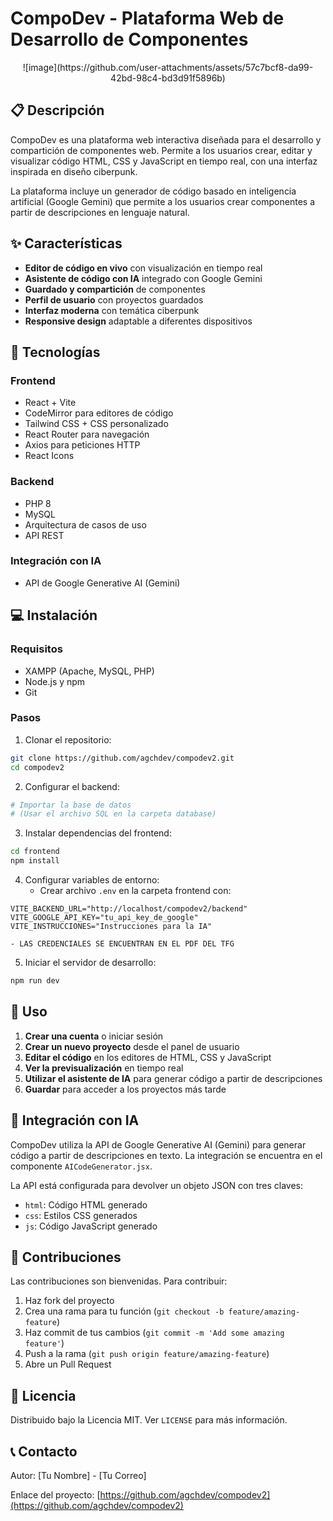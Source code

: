 # CompoDev - Plataforma Web de Desarrollo de Componentes

<p align="center">
  ![image](https://github.com/user-attachments/assets/57c7bcf8-da99-42bd-98c4-bd3d91f5896b)
</p>

## 📋 Descripción

CompoDev es una plataforma web interactiva diseñada para el desarrollo y compartición de componentes web. Permite a los usuarios crear, editar y visualizar código HTML, CSS y JavaScript en tiempo real, con una interfaz inspirada en diseño ciberpunk.

La plataforma incluye un generador de código basado en inteligencia artificial (Google Gemini) que permite a los usuarios crear componentes a partir de descripciones en lenguaje natural.

## ✨ Características

- **Editor de código en vivo** con visualización en tiempo real
- **Asistente de código con IA** integrado con Google Gemini
- **Guardado y compartición** de componentes
- **Perfil de usuario** con proyectos guardados
- **Interfaz moderna** con temática ciberpunk
- **Responsive design** adaptable a diferentes dispositivos

## 🚀 Tecnologías

### Frontend
- React + Vite
- CodeMirror para editores de código
- Tailwind CSS + CSS personalizado
- React Router para navegación
- Axios para peticiones HTTP
- React Icons

### Backend
- PHP 8
- MySQL
- Arquitectura de casos de uso
- API REST

### Integración con IA
- API de Google Generative AI (Gemini)

## 💻 Instalación

### Requisitos
- XAMPP (Apache, MySQL, PHP)
- Node.js y npm
- Git

### Pasos

1. Clonar el repositorio:
```bash
git clone https://github.com/agchdev/compodev2.git
cd compodev2
```

2. Configurar el backend:
```bash
# Importar la base de datos
# (Usar el archivo SQL en la carpeta database)
```

3. Instalar dependencias del frontend:
```bash
cd frontend
npm install
```

4. Configurar variables de entorno:
   - Crear archivo `.env` en la carpeta frontend con:
```
VITE_BACKEND_URL="http://localhost/compodev2/backend"
VITE_GOOGLE_API_KEY="tu_api_key_de_google"
VITE_INSTRUCCIONES="Instrucciones para la IA"
```
    - LAS CREDENCIALES SE ENCUENTRAN EN EL PDF DEL TFG

5. Iniciar el servidor de desarrollo:
```bash
npm run dev
```

## 📱 Uso

1. **Crear una cuenta** o iniciar sesión
2. **Crear un nuevo proyecto** desde el panel de usuario
3. **Editar el código** en los editores de HTML, CSS y JavaScript
4. **Ver la previsualización** en tiempo real
5. **Utilizar el asistente de IA** para generar código a partir de descripciones
6. **Guardar** para acceder a los proyectos más tarde

## 🔗 Integración con IA

CompoDev utiliza la API de Google Generative AI (Gemini) para generar código a partir de descripciones en texto. La integración se encuentra en el componente `AICodeGenerator.jsx`.

La API está configurada para devolver un objeto JSON con tres claves:
- `html`: Código HTML generado
- `css`: Estilos CSS generados
- `js`: Código JavaScript generado

## 🤝 Contribuciones

Las contribuciones son bienvenidas. Para contribuir:

1. Haz fork del proyecto
2. Crea una rama para tu función (`git checkout -b feature/amazing-feature`)
3. Haz commit de tus cambios (`git commit -m 'Add some amazing feature'`)
4. Push a la rama (`git push origin feature/amazing-feature`)
5. Abre un Pull Request

## 📝 Licencia

Distribuido bajo la Licencia MIT. Ver `LICENSE` para más información.

## 📞 Contacto

Autor: [Tu Nombre] - [Tu Correo]

Enlace del proyecto: [https://github.com/agchdev/compodev2](https://github.com/agchdev/compodev2)
